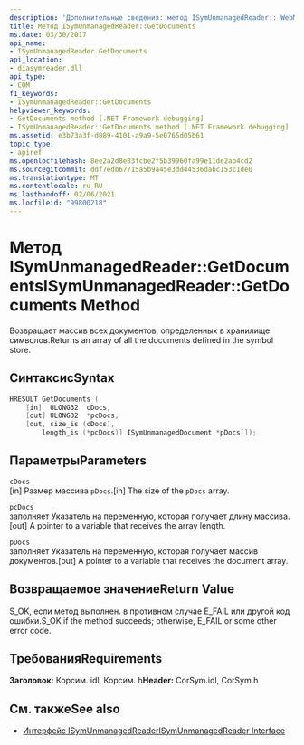 ```yaml
---
description: 'Дополнительные сведения: метод ISymUnmanagedReader:: WebMethod'
title: Метод ISymUnmanagedReader::GetDocuments
ms.date: 03/30/2017
api_name:
- ISymUnmanagedReader.GetDocuments
api_location:
- diasymreader.dll
api_type:
- COM
f1_keywords:
- ISymUnmanagedReader::GetDocuments
helpviewer_keywords:
- GetDocuments method [.NET Framework debugging]
- ISymUnmanagedReader::GetDocuments method [.NET Framework debugging]
ms.assetid: e3b73a3f-d089-4101-a9a9-5e0765d05b61
topic_type:
- apiref
ms.openlocfilehash: 8ee2a2d8e83fcbe2f5b39960fa99e11de2ab4cd2
ms.sourcegitcommit: ddf7edb67715a5b9a45e3dd44536dabc153c1de0
ms.translationtype: MT
ms.contentlocale: ru-RU
ms.lasthandoff: 02/06/2021
ms.locfileid: "99800218"
---
```

# <a name="isymunmanagedreadergetdocuments-method"></a><span data-ttu-id="f4d82-103">Метод ISymUnmanagedReader::GetDocuments</span><span class="sxs-lookup"><span data-stu-id="f4d82-103">ISymUnmanagedReader::GetDocuments Method</span></span>

<span data-ttu-id="f4d82-104">Возвращает массив всех документов, определенных в хранилище символов.</span><span class="sxs-lookup"><span data-stu-id="f4d82-104">Returns an array of all the documents defined in the symbol store.</span></span>  
  
## <a name="syntax"></a><span data-ttu-id="f4d82-105">Синтаксис</span><span class="sxs-lookup"><span data-stu-id="f4d82-105">Syntax</span></span>  
  
```cpp  
HRESULT GetDocuments (  
    [in]  ULONG32  cDocs,  
    [out] ULONG32  *pcDocs,  
    [out, size_is (cDocs),  
        length_is (*pcDocs)] ISymUnmanagedDocument *pDocs[]);  
```  
  
## <a name="parameters"></a><span data-ttu-id="f4d82-106">Параметры</span><span class="sxs-lookup"><span data-stu-id="f4d82-106">Parameters</span></span>  

 `cDocs`  
 <span data-ttu-id="f4d82-107">[in] Размер массива `pDocs`.</span><span class="sxs-lookup"><span data-stu-id="f4d82-107">[in] The size of the `pDocs` array.</span></span>  
  
 `pcDocs`  
 <span data-ttu-id="f4d82-108">заполняет Указатель на переменную, которая получает длину массива.</span><span class="sxs-lookup"><span data-stu-id="f4d82-108">[out] A pointer to a variable that receives the array length.</span></span>  
  
 `pDocs`  
 <span data-ttu-id="f4d82-109">заполняет Указатель на переменную, которая получает массив документов.</span><span class="sxs-lookup"><span data-stu-id="f4d82-109">[out] A pointer to a variable that receives the document array.</span></span>  
  
## <a name="return-value"></a><span data-ttu-id="f4d82-110">Возвращаемое значение</span><span class="sxs-lookup"><span data-stu-id="f4d82-110">Return Value</span></span>  

 <span data-ttu-id="f4d82-111">S_OK, если метод выполнен. в противном случае E_FAIL или другой код ошибки.</span><span class="sxs-lookup"><span data-stu-id="f4d82-111">S_OK if the method succeeds; otherwise, E_FAIL or some other error code.</span></span>  
  
## <a name="requirements"></a><span data-ttu-id="f4d82-112">Требования</span><span class="sxs-lookup"><span data-stu-id="f4d82-112">Requirements</span></span>  

 <span data-ttu-id="f4d82-113">**Заголовок:** Корсим. idl, Корсим. h</span><span class="sxs-lookup"><span data-stu-id="f4d82-113">**Header:** CorSym.idl, CorSym.h</span></span>  
  
## <a name="see-also"></a><span data-ttu-id="f4d82-114">См. также</span><span class="sxs-lookup"><span data-stu-id="f4d82-114">See also</span></span>

- [<span data-ttu-id="f4d82-115">Интерфейс ISymUnmanagedReader</span><span class="sxs-lookup"><span data-stu-id="f4d82-115">ISymUnmanagedReader Interface</span></span>](isymunmanagedreader-interface.md)
